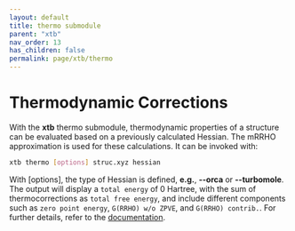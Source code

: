 ```yaml
---
layout: default
title: thermo submodule
parent: "xtb"
nav_order: 13
has_children: false
permalink: page/xtb/thermo
---
```


# Thermodynamic Corrections

With the **xtb** thermo submodule, thermodynamic properties of a structure can be evaluated based on a previously calculated Hessian. The mRRHO approximation is used for these calculations. It can be invoked with:

```bash
xtb thermo [options] struc.xyz hessian
```

With [options], the type of Hessian is defined, **e.g.**, **--orca** or **--turbomole**.
The output will display a `total energy` of 0 Hartree, with the sum of thermocorrections as `total free energy`, and include different components such as `zero point energy`, `G(RRHO) w/o ZPVE`, and `G(RRHO) contrib.`.
For further details, refer to the [documentation](https://xtb-docs.readthedocs.io/en/latest/xtb_thermo.html).
